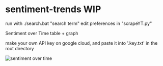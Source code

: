 # sentiment-trends WIP

run with ./search.bat "search term"
edit preferences in "scrapeYT.py"

Sentiment over Time table + graph

make your own API key on google cloud, and paste it into '.key.txt' in the root directory

![sentiment over time](https://i.imgur.com/J1C2vr3.png)


